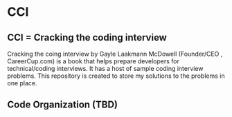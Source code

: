 # CCI
CCI = Cracking the coding interview
-----------------------------------
Cracking the coing interview by Gayle Laakmann McDowell (Founder/CEO , CareerCup.com) is a book that helps prepare developers for technical/coding interviews. 
It has a host of sample coding interview problems.
This repository is created to store my solutions to the problems in one place. 

Code Organization (TBD)
------------------------
